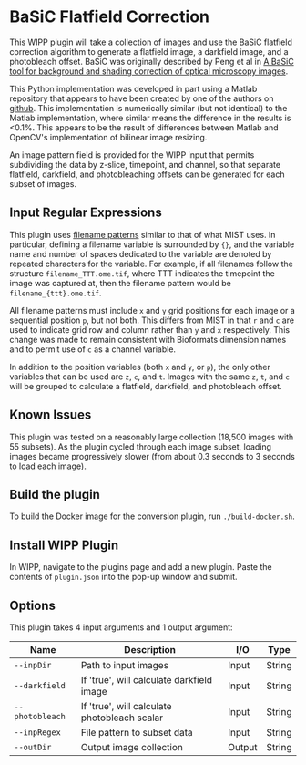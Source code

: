 # BaSiC Flatfield Correction

This WIPP plugin will take a collection of images and use the BaSiC flatfield correction algorithm to generate a flatfield image, a darkfield image, and a photobleach offset. BaSiC was originally described by Peng et al in [A BaSiC tool for background and shading correction of optical microscopy images](https://doi.org/10.1038/ncomms14836).

This Python implementation was developed in part using a Matlab repository that appears to have been created by one of the authors on [github](https://github.com/QSCD/BaSiC). This implementation is numerically similar (but not identical) to the Matlab implementation, where similar means the difference in the results is <0.1%. This appears to be the result of differences between Matlab and OpenCV's implementation of bilinear image resizing.

An image pattern field is provided for the WIPP input that permits subdividing the data by z-slice, timepoint, and channel, so that separate flatfield, darkfield, and photobleaching offsets can be generated for each subset of images.

## Input Regular Expressions
This plugin uses [filename patterns](https://github.com/USNISTGOV/MIST/wiki/User-Guide#input-parameters) similar to that of what MIST uses. In particular, defining a filename variable is surrounded by `{}`, and the variable name and number of spaces dedicated to the variable are denoted by repeated characters for the variable. For example, if all filenames follow the structure `filename_TTT.ome.tif`, where TTT indicates the timepoint the image was captured at, then the filename pattern would be `filename_{ttt}.ome.tif`.

All filename patterns must include `x` and `y` grid positions for each image or a sequential position `p`, but not both. This differs from MIST in that `r` and `c` are used to indicate grid row and column rather than `y` and `x` respectively. This change was made to remain consistent with Bioformats dimension names and to permit use of `c` as a channel variable.

In addition to the position variables (both `x` and `y`, or `p`), the only other variables that can be used are `z`, `c`, and `t`. Images with the same `z`, `t`, and `c` will be grouped to calculate a flatfield, darkfield, and photobleach offset.

## Known Issues

This plugin was tested on a reasonably large collection (18,500 images with 55 subsets). As the plugin cycled through each image subset, loading images became progressively slower (from about 0.3 seconds to 3 seconds to load each image).

## Build the plugin

To build the Docker image for the conversion plugin, run
`./build-docker.sh`.

## Install WIPP Plugin

In WIPP, navigate to the plugins page and add a new plugin. Paste the contents of `plugin.json` into the pop-up window and submit.

## Options

This plugin takes 4 input arguments and 1 output argument:

| Name            | Description                                  | I/O    | Type   |
|-----------------|----------------------------------------------|--------|--------|
| `--inpDir`      | Path to input images                         | Input  | String |
| `--darkfield`   | If 'true', will calculate darkfield image    | Input  | String |
| `--photobleach` | If 'true', will calculate photobleach scalar | Input  | String |
| `--inpRegex`    | File pattern to subset data                  | Input  | String |
| `--outDir`      | Output image collection                      | Output | String |

